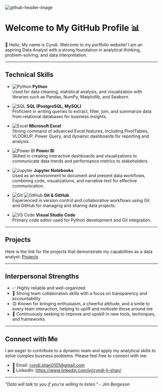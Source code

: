 ![github-header-image](https://github.com/user-attachments/assets/1ce854c2-62cd-4e56-bfb7-4b0a26eceeca)



# Welcome to My GitHub Profile 📊

👋 Hello, My name is Cyndi. Welcome to my portfolio website! I am an aspiring Data Analyst with a strong foundation in analytical thinking, problem-solving, and data interpretation. 

---

## Technical Skills

- ![Python](https://img.shields.io/badge/-Python-3776AB?logo=python&logoColor=white&style=flat-square) **Python**  
  Used for data cleaning, statistical analysis, and visualization with libraries such as Pandas, NumPy, Matplotlib, and Seaborn.

- ![SQL](https://img.shields.io/badge/-SQL-4479A1?logo=postgresql&logoColor=white&style=flat-square) **SQL (PostgreSQL, MySQL)**  
  Proficient in writing queries to extract, filter, join, and summarize data from relational databases for business insights.

- ![Excel](https://img.shields.io/badge/-Excel-217346?logo=microsoft-excel&logoColor=white&style=flat-square) **Microsoft Excel**  
  Strong command of advanced Excel features, including PivotTables, VLOOKUP, Power Query, and dynamic dashboards for reporting and analysis.

- ![Power BI](https://img.shields.io/badge/-Power%20BI-F2C811?logo=power-bi&logoColor=black&style=flat-square) **Power BI**  
  Skilled in creating interactive dashboards and visualizations to communicate data trends and performance metrics to stakeholders.

- ![Jupyter](https://img.shields.io/badge/-Jupyter-F37626?logo=jupyter&logoColor=white&style=flat-square) **Jupyter Notebooks**  
  Used as an environment to document and present data workflows, combining code, visualizations, and narrative text for effective communication.

- ![Git](https://img.shields.io/badge/-Git-F05032?logo=git&logoColor=white&style=flat-square) ![GitHub](https://img.shields.io/badge/-GitHub-181717?logo=github&logoColor=white&style=flat-square) **Git & GitHub**  
  Experienced in version control and collaborative workflows using Git and GitHub for managing and sharing data projects.

- ![VS Code](https://img.shields.io/badge/-VS%20Code-007ACC?logo=visual-studio-code&logoColor=white&style=flat-square) **Visual Studio Code**  
  Primary code editor used for Python development and Git integration.
---

## Projects

Here is the link for the projects that demonstrate my capabilities as a data analyst: [Projects](https://github.com/cyndishan/projects)

---

## Interpersonal Strengths

- ✅ Highly reliable and well-organized
- 🤝 Strong team collaboration skills with a focus on transparency and accountability
- 😊 Known for bringing enthusiasm, a cheerful attitude, and a smile to every team interaction, helping to uplift and motivate those around me
- 🧠 Continuously seeking to improve and upskill in new tools, techniques, and frameworks

---

## Connect with Me

I am eager to contribute to a dynamic team and apply my analytical skills to solve complex business problems. Please feel free to connect with me:

- 📧 Email: cyndi.shan0101@gmail.com  
- 💼 LinkedIn: https://www.linkedin.com/in/cyndi-li-shan/ 

---

*"Data will talk to you if you're willing to listen." - Jim Bergeson*

<!---
cyndishan/cyndishan is a ✨ special ✨ repository because its `README.md` (this file) appears on your GitHub profile.
You can click the Preview link to take a look at your changes.
--->

